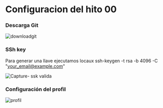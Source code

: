 # Configuracion del hito 00

### Descarga Git
![downloadgit](https://user-images.githubusercontent.com/116302871/198807256-605faed8-981e-4a1c-b777-ec397d7a7990.PNG)

### SSh key 

Para generar una llave ejecutamos locaux  ssh-keygen -t rsa -b 4096 -C "your_email@example.com"

![Capture- ssk valida](https://user-images.githubusercontent.com/116302871/198808068-a1bf7a0c-fa11-4f97-8a66-6408258848da.PNG)

### Configuración del profil

![profil](https://user-images.githubusercontent.com/116302871/198812330-6840d23d-6d20-4f11-9e5b-063220dc1da4.PNG)
